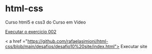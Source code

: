# html-css
 Curso html5 e css3 do Curso em Vídeo

<a href="https://rafaelasimioni.github.io/html-css/exercicios/ex002/index.html"> Executar o exercicio 002</a>

< a href ="https://github.com/rafaelasimioni/html-css/blob/main/desafios/desafio10%20site/index.html"> Executar site </a>
